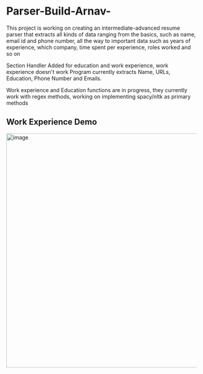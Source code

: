 # Parser-Build-Arnav-

This project is working on creating an intermediate-advanced resume parser that extracts all kinds of data
ranging from the basics, such as name, email id and phone number, all the way to important data such as years of experience, which company, time spent per experience, roles worked and so on

Section Handler Added for education and work experience, work experience doesn't work
Program currently extracts Name, URLs, Education, Phone Number and Emails. 

Work experience and Education functions are in progress, they currently work with regex methods, working on implementing spacy/nltk as primary methods

## Work Experience Demo 

<img width="1379" height="618" alt="image" src="https://github.com/user-attachments/assets/adc2e7fe-7cee-4f4b-87aa-ed56a7c05ef8" />

